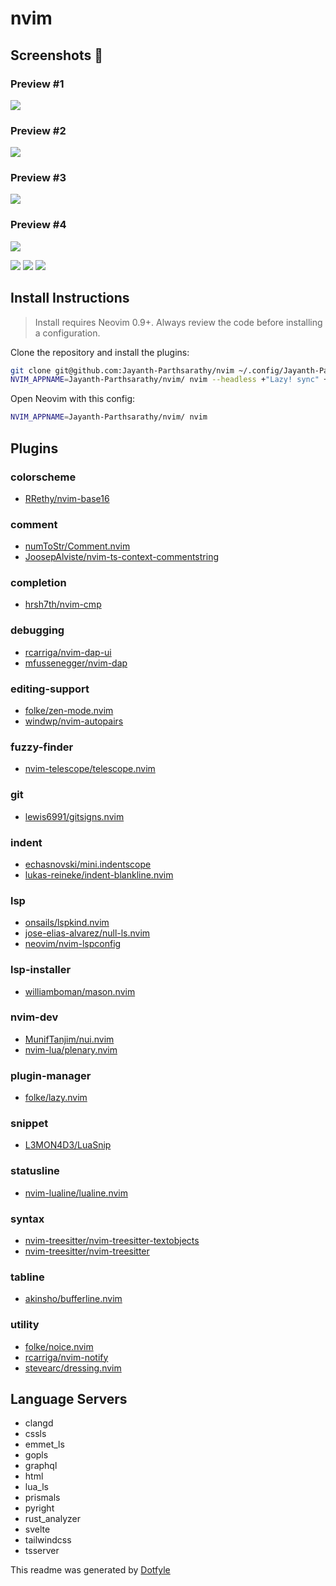 # nvim
## Screenshots 📸
### Preview #1
<img src="https://imgur.com/zo4WidE.png" />

### Preview #2
<img src="https://imgur.com/HuwLy1K.png" />

### Preview #3
<img src="https://imgur.com/FVGkpkr.png" /> 

### Preview #4
<img src="https://imgur.com/oqwCqxv.png" /> 

<a href="https://dotfyle.com/Jayanth-Parthsarathy/nvim"><img src="https://dotfyle.com/Jayanth-Parthsarathy/nvim/badges/plugins?style=flat" /></a>
<a href="https://dotfyle.com/Jayanth-Parthsarathy/nvim"><img src="https://dotfyle.com/Jayanth-Parthsarathy/nvim/badges/leaderkey?style=flat" /></a>
<a href="https://dotfyle.com/Jayanth-Parthsarathy/nvim"><img src="https://dotfyle.com/Jayanth-Parthsarathy/nvim/badges/plugin-manager?style=flat" /></a>


## Install Instructions

 > Install requires Neovim 0.9+. Always review the code before installing a configuration.

Clone the repository and install the plugins:

```sh
git clone git@github.com:Jayanth-Parthsarathy/nvim ~/.config/Jayanth-Parthsarathy/nvim
NVIM_APPNAME=Jayanth-Parthsarathy/nvim/ nvim --headless +"Lazy! sync" +qa
```

Open Neovim with this config:

```sh
NVIM_APPNAME=Jayanth-Parthsarathy/nvim/ nvim
```

## Plugins

### colorscheme

+ [RRethy/nvim-base16](https://dotfyle.com/plugins/RRethy/nvim-base16)
### comment

+ [numToStr/Comment.nvim](https://dotfyle.com/plugins/numToStr/Comment.nvim)
+ [JoosepAlviste/nvim-ts-context-commentstring](https://dotfyle.com/plugins/JoosepAlviste/nvim-ts-context-commentstring)
### completion

+ [hrsh7th/nvim-cmp](https://dotfyle.com/plugins/hrsh7th/nvim-cmp)
### debugging

+ [rcarriga/nvim-dap-ui](https://dotfyle.com/plugins/rcarriga/nvim-dap-ui)
+ [mfussenegger/nvim-dap](https://dotfyle.com/plugins/mfussenegger/nvim-dap)
### editing-support

+ [folke/zen-mode.nvim](https://dotfyle.com/plugins/folke/zen-mode.nvim)
+ [windwp/nvim-autopairs](https://dotfyle.com/plugins/windwp/nvim-autopairs)
### fuzzy-finder

+ [nvim-telescope/telescope.nvim](https://dotfyle.com/plugins/nvim-telescope/telescope.nvim)
### git

+ [lewis6991/gitsigns.nvim](https://dotfyle.com/plugins/lewis6991/gitsigns.nvim)
### indent

+ [echasnovski/mini.indentscope](https://dotfyle.com/plugins/echasnovski/mini.indentscope)
+ [lukas-reineke/indent-blankline.nvim](https://dotfyle.com/plugins/lukas-reineke/indent-blankline.nvim)
### lsp

+ [onsails/lspkind.nvim](https://dotfyle.com/plugins/onsails/lspkind.nvim)
+ [jose-elias-alvarez/null-ls.nvim](https://dotfyle.com/plugins/jose-elias-alvarez/null-ls.nvim)
+ [neovim/nvim-lspconfig](https://dotfyle.com/plugins/neovim/nvim-lspconfig)
### lsp-installer

+ [williamboman/mason.nvim](https://dotfyle.com/plugins/williamboman/mason.nvim)
### nvim-dev

+ [MunifTanjim/nui.nvim](https://dotfyle.com/plugins/MunifTanjim/nui.nvim)
+ [nvim-lua/plenary.nvim](https://dotfyle.com/plugins/nvim-lua/plenary.nvim)
### plugin-manager

+ [folke/lazy.nvim](https://dotfyle.com/plugins/folke/lazy.nvim)
### snippet

+ [L3MON4D3/LuaSnip](https://dotfyle.com/plugins/L3MON4D3/LuaSnip)
### statusline

+ [nvim-lualine/lualine.nvim](https://dotfyle.com/plugins/nvim-lualine/lualine.nvim)
### syntax

+ [nvim-treesitter/nvim-treesitter-textobjects](https://dotfyle.com/plugins/nvim-treesitter/nvim-treesitter-textobjects)
+ [nvim-treesitter/nvim-treesitter](https://dotfyle.com/plugins/nvim-treesitter/nvim-treesitter)
### tabline

+ [akinsho/bufferline.nvim](https://dotfyle.com/plugins/akinsho/bufferline.nvim)
### utility

+ [folke/noice.nvim](https://dotfyle.com/plugins/folke/noice.nvim)
+ [rcarriga/nvim-notify](https://dotfyle.com/plugins/rcarriga/nvim-notify)
+ [stevearc/dressing.nvim](https://dotfyle.com/plugins/stevearc/dressing.nvim)
## Language Servers

+ clangd
+ cssls
+ emmet_ls
+ gopls
+ graphql
+ html
+ lua_ls
+ prismals
+ pyright
+ rust_analyzer
+ svelte
+ tailwindcss
+ tsserver


 This readme was generated by [Dotfyle](https://dotfyle.com)
